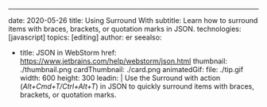 ---
date: 2020-05-26
title: Using Surround With
subtitle: Learn how to surround items with braces, brackets, or quotation marks in JSON.
technologies: [javascript]
topics: [editing]
author: er
seealso:
- title: JSON in WebStorm
  href: https://www.jetbrains.com/help/webstorm/json.html
thumbnail: ./thumbnail.png
cardThumbnail: ./card.png
animatedGif:
  file: ./tip.gif
  width: 600
  height: 300
leadin: |
  Use the Surround with action (*Alt+Cmd+T/Ctrl+Alt+T*) in JSON to quickly surround items with braces, brackets, or quotation marks.
